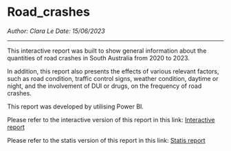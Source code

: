 # Road_crashes
_Author: Clara Le_
_Date: 15/06/2023_
___

This interactive report was built to show general information about the quantities of road crashes in South Australia from 2020 to 2023.

In addition, this report also presents the effects of various relevant factors, such as road condition, traffic control signs, weather condition, daytime or night, and the involvement of DUI or drugs, on the frequency of road crashes.

This report was developed by utilising Power BI.

Please refer to the interactive version of this report in this link: [Interactive report](https://github.com/Tien-le98/Road_crashes/blob/main/Road_crashes_SA.pbix)

Please refer to the statis version of this report in this link: [Statis report](https://github.com/Tien-le98/Road_crashes/blob/main/Road_crashes_SA.pdf)
